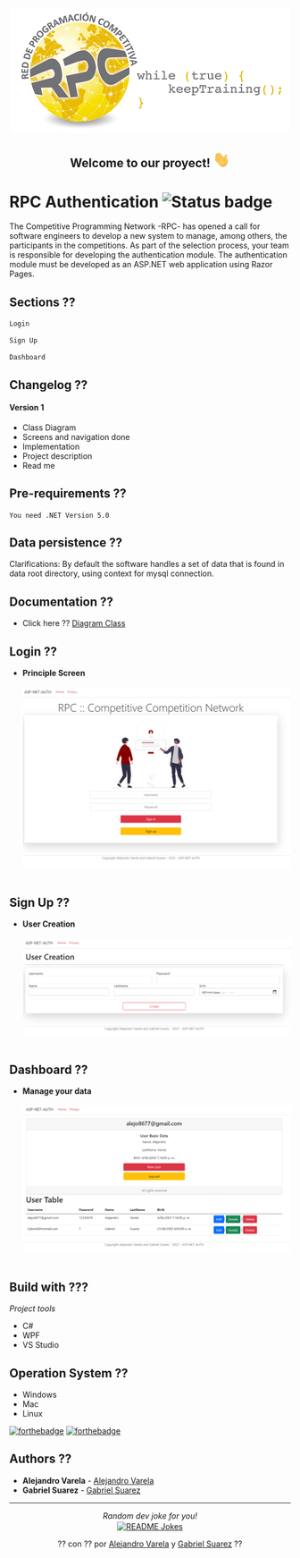 <div align="center">
<img src="https://github.com/alejandro945/asp-net-auth/blob/master/wwwroot/static/logo.png">
</div>
<div align="center">
<h2> Welcome to our proyect! <img src="https://github.com/ABSphreak/ABSphreak/blob/master/gifs/Hi.gif" width="30px"></h2>
</div>

# RPC Authentication ![Status badge](https://img.shields.io/badge/finished-red)

The Competitive Programming Network -RPC- has opened a call for software engineers to develop a new system to manage, among others, the participants in the competitions. As part of the selection process, your team is responsible for developing the authentication module. The authentication module must be developed as an ASP.NET web application using Razor Pages.

## Sections ??
```
Login
```
```
Sign Up
```
```
Dashboard
```

## Changelog ??

#### Version 1
* Class Diagram
* Screens and navigation done
* Implementation
* Project description
* Read me

## Pre-requirements ??
```
You need .NET Version 5.0
```

## Data persistence ??

Clarifications: By default the software handles a set of data that is found in data root directory, using context for mysql connection.

## Documentation ??

* Click here ?? [Diagram Class](https://github.com/alejandro945/asp-net-auth/blob/master/Docs/Class%20Diagram.pdf)

## Login ??
* <b>Principle Screen</b> <br><br>
![ScreenShot](https://github.com/alejandro945/asp-net-auth/blob/master/wwwroot/static/login.png)<br><br>

## Sign Up ??
* <b>User Creation</b> <br><br>
![ScreenShot](https://github.com/alejandro945/asp-net-auth/blob/master/wwwroot/static/sign_in.png)<br><br>

## Dashboard ??
* <b>Manage your data</b> <br><br>
![ScreenShot](https://github.com/alejandro945/asp-net-auth/blob/master/wwwroot/static/dash.png)<br><br>

## Build with ???

_Project tools_

* C#
* WPF
* VS Studio

## Operation System ??

* Windows
* Mac
* Linux


[![forthebadge](https://forthebadge.com/images/badges/made-with-c-sharp.svg)](https://forthebadge.com) [![forthebadge](https://forthebadge.com/images/badges/built-with-love.svg)](https://forthebadge.com)
## Authors ??

* **Alejandro Varela**  - [Alejandro Varela](https://github.com/alejandro945)
* **Gabriel Suarez** - [Gabriel Suarez](https://github.com/GabrielSB19)
---
<div align="center">
<i>Random dev joke for you!</i><br>
<a href="https://readme-jokes.vercel.app"><img align="center" src="https://readme-jokes.vercel.app/api" alt="README Jokes"></a>


?? con ?? por [Alejandro Varela](https://github.com/alejandro945) y [Gabriel Suarez](https://github.com/GabrielSB19) ??